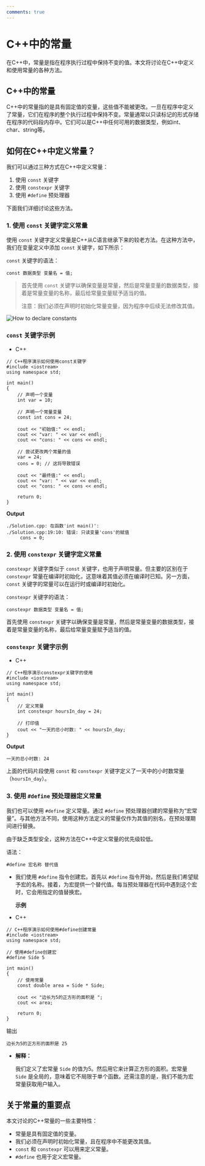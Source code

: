 ```yaml
---
comments: true
---
```

# C++中的常量

在C++中，常量是指在程序执行过程中保持不变的值。本文将讨论在C++中定义和使用常量的各种方法。

## C++中的常量

C++中的常量指的是具有固定值的变量，这些值不能被更改。一旦在程序中定义了常量，它们在程序的整个执行过程中保持不变。常量通常以只读标记的形式存储在程序的代码段内存中。它们可以是C++中任何可用的数据类型，例如int、char、string等。

## 如何在C++中定义常量？

我们可以通过三种方式在C++中定义常量：

1. 使用 `const` 关键字
2. 使用 `constexpr` 关键字
3. 使用 `#define` 预处理器

下面我们详细讨论这些方法。

### 1. 使用 `const` 关键字定义常量

使用 `const` 关键字定义常量是C++从C语言继承下来的较老方法。在这种方法中，我们在变量定义中添加 `const` 关键字，如下所示：

`const` 关键字的语法：

```
const 数据类型 变量名 = 值;
```

> 首先使用 `const` 关键字以确保变量是常量，然后是常量变量的数据类型，接着是常量变量的名称，最后给常量变量赋予适当的值。
>
> 注意：我们必须在声明时初始化常量变量，因为程序中后续无法修改其值。

![How to declare constants](https://media.geeksforgeeks.org/wp-content/uploads/20230306220005/how-to-declare-constants-in-c.png)

 

### **`const` 关键字示例**

- C++

```
// C++程序演示如何使用const关键字
#include <iostream>
using namespace std;

int main()
{
    // 声明一个变量
    int var = 10;

    // 声明一个常量变量
    const int cons = 24;

    cout << "初始值:" << endl;
    cout << "var: " << var << endl;
    cout << "cons: " << cons << endl;

    // 尝试更改两个常量的值
    var = 24;
    cons = 0; // 这将导致错误

    cout << "最终值:" << endl;
    cout << "var: " << var << endl;
    cout << "cons: " << cons << endl;

    return 0;
}
```

**Output**

```
./Solution.cpp: 在函数'int main()':
./Solution.cpp:19:10: 错误: 只读变量'cons'的赋值
     cons = 0;
```

### 2. 使用 `constexpr` 关键字定义常量

`constexpr` 关键字类似于 `const` 关键字，也用于声明常量。但主要的区别在于 `constexpr` 常量在编译时初始化，这意味着其值必须在编译时已知。另一方面，`const` 关键字的常量可以在运行时或编译时初始化。

`constexpr` 关键字的语法：

```
constexpr 数据类型 变量名 = 值;
```

首先使用 `constexpr` 关键字以确保变量是常量，然后是常量变量的数据类型，接着是常量变量的名称，最后给常量变量赋予适当的值。

### **`constexpr` 关键字示例**

- C++

```
// C++程序演示constexpr关键字的使用
#include <iostream>
using namespace std;

int main()
{
    // 定义常量
    int constexpr hoursIn_day = 24;

    // 打印值
    cout << "一天的总小时数: " << hoursIn_day;
}
```

**Output**

```
一天的总小时数: 24
```

上面的代码片段使用 `const` 和 `constexpr` 关键字定义了一天中的小时数常量（`hoursIn_day`）。

### 3. 使用 `#define` 预处理器定义常量

我们也可以使用 `#define` 定义常量。通过 `#define` 预处理器创建的常量称为“宏常量”。与其他方法不同，使用这种方法定义的常量仅作为其值的别名，在预处理期间进行替换。

由于缺乏类型安全，这种方法在C++中定义常量的优先级较低。

语法：

```
#define 宏名称 替代值
```

- 我们使用 `#define` 指令创建宏。首先以 `#define` 指令开始，然后是我们希望赋予宏的名称。接着，为宏提供一个替代值。每当预处理器在代码中遇到这个宏时，它会用指定的值替换宏。

  **示例**

- C++

```
// C++程序演示如何使用#define创建常量
#include <iostream>
using namespace std;

// 使用#define创建宏
#define Side 5

int main()
{
    // 使用常量
    const double area = Side * Side;

    cout << "边长为5的正方形的面积是 ";
    cout << area;

    return 0;
}
```

输出

```
边长为5的正方形的面积是 25
```

- **解释：**

  我们定义了宏常量 `Side` 的值为5。然后用它来计算正方形的面积。宏常量 `Side` 是全局的，意味着它不局限于单个函数。还需注意的是，我们不能为宏常量获取用户输入。

## 关于常量的重要点

  本文讨论的C++常量的一些主要特性：

  - 常量是具有固定值的变量。
  - 我们必须在声明时初始化常量，且在程序中不能更改其值。
  - `const` 和 `constexpr` 可以用来定义常量。
  - `#define` 也用于定义宏常量。
